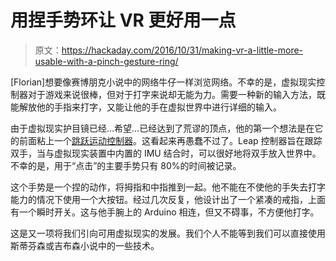 # 用捏手势环让 VR 更好用一点

> 原文：<https://hackaday.com/2016/10/31/making-vr-a-little-more-usable-with-a-pinch-gesture-ring/>

[Florian]想要像赛博朋克小说中的网络牛仔一样浏览网络。不幸的是，虚拟现实控制器对于游戏来说很棒，但对于打字来说却无能为力。需要一种新的输入方法，既能解放他的手指来打字，又能让他的手在虚拟世界中进行详细的输入。

由于虚拟现实护目镜已经…希望…已经达到了荒谬的顶点，他的第一个想法是在它的前面粘上一个[跳跃运动控制器](http://hackaday.com/2013/07/11/animating-a-lamp-with-the-leap-motion/)。这看起来再愚蠢不过了。Leap 控制器旨在跟踪双手，当与虚拟现实装置中内置的 IMU 结合时，可以很好地将双手放入世界中。不幸的是，用于“点击”的主要手势只有 80%的时间被记录。

这个手势是一个捏的动作，将拇指和中指推到一起。他不能在不使他的手失去打字能力的情况下使用一个大按钮。经过几次反复，他设计出了一个紧凑的戒指，上面有一个瞬时开关。这与他手腕上的 Arduino 相连，但又不碍事，不方便他打字。

这是又一项将我们引向可用虚拟现实的发展。我们个人不能等到我们可以直接使用斯蒂芬森或吉布森小说中的一些技术。
